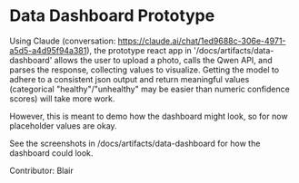 # Data Dashboard Prototype

Using Claude (conversation: https://claude.ai/chat/1ed9688c-306e-4971-a5d5-a4d95f94a381), the prototype react app in '/docs/artifacts/data-dashboard' allows the user to upload a photo, calls the Qwen API, and parses the response, collecting values to visualize. Getting the model to adhere to a consistent json output and return meaningful values (categorical "healthy"/"unhealthy" may be easier than numeric confidence scores) will take more work. 

However, this is meant to demo how the dashboard might look, so for now placeholder values are okay. 

See the screenshots in /docs/artifacts/data-dashboard for how the dashboard could look.

Contributor: Blair

